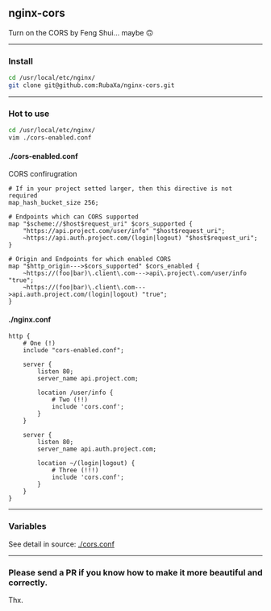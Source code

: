 nginx-cors
----------
Turn on the CORS by Feng Shui... maybe 🙃

---

### Install

```sh
cd /usr/local/etc/nginx/
git clone git@github.com:RubaXa/nginx-cors.git
```

---

### Hot to use

```sh
cd /usr/local/etc/nginx/
vim ./cors-enabled.conf
```

#### ./cors-enabled.conf
CORS confirugration

```nginx
# If in your project setted larger, then this directive is not required
map_hash_bucket_size 256;

# Endpoints which can CORS supported
map "$scheme://$host$request_uri" $cors_supported {
	"https://api.project.com/user/info" "$host$request_uri";
	~https://api.auth.project.com/(login|logout) "$host$request_uri";
}

# Origin and Endpoints for which enabled CORS
map "$http_origin--->$cors_supported" $cors_enabled {
	~https://(foo|bar)\.client\.com--->api\.project\.com/user/info "true";
	~https://(foo|bar)\.client\.com--->api.auth.project.com/(login|logout) "true";
}
```

#### ./nginx.conf

```nginx
http {
	# One (!)
	include "cors-enabled.conf";

	server {
		listen 80;
		server_name api.project.com;

		location /user/info {
			# Two (!!)
			include 'cors.conf';
		}
	}

	server {
		listen 80;
		server_name api.auth.project.com;

		location ~/(login|logout) {
			# Three (!!!)
			include 'cors.conf';
		}
	}
}
```

---

### Variables

See detail in source: [./cors.conf](./cors.conf)

---

### Please send a PR if you know how to make it more beautiful and correctly.

Thx.